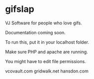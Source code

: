 gifslap
=======

VJ Software for people who love gifs.

Documentation coming soon.

To run this, put it in your localhost folder.

Make sure PHP and apache are running.

You might have to edit file permissions.

vcovault.com 
gridwalk.net 
hansdon.com 